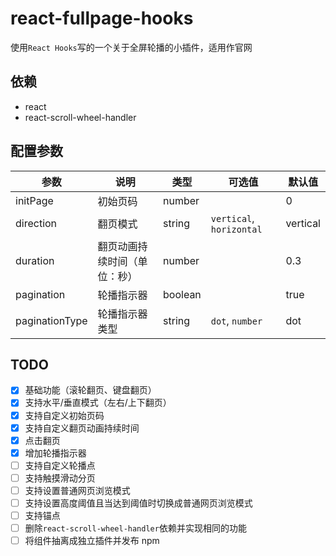 # react-fullpage-hooks

使用`React Hooks`写的一个关于全屏轮播的小插件，适用作官网

## 依赖

- react
- react-scroll-wheel-handler

## 配置参数

| 参数           | 说明                         | 类型    | 可选值                   | 默认值   |
| -------------- | ---------------------------- | ------- | ------------------------ | -------- |
| initPage       | 初始页码                     | number  |                          | 0        |
| direction      | 翻页模式                     | string  | `vertical`, `horizontal` | vertical |
| duration       | 翻页动画持续时间（单位：秒） | number  |                          | 0.3      |
| pagination     | 轮播指示器                   | boolean |                          | true     |
| paginationType | 轮播指示器类型               | string  | `dot`, `number`          | dot      |

## TODO

- [x] 基础功能（滚轮翻页、键盘翻页）
- [x] 支持水平/垂直模式（左右/上下翻页）
- [x] 支持自定义初始页码
- [x] 支持自定义翻页动画持续时间
- [x] 点击翻页
- [x] 增加轮播指示器
- [ ] 支持自定义轮播点
- [ ] 支持触摸滑动分页
- [ ] 支持设置普通网页浏览模式
- [ ] 支持设置高度阈值且当达到阈值时切换成普通网页浏览模式
- [ ] 支持锚点
- [ ] 删除`react-scroll-wheel-handler`依赖并实现相同的功能
- [ ] 将组件抽离成独立插件并发布 npm
